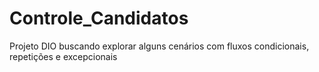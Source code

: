 # Controle_Candidatos
Projeto DIO buscando explorar alguns cenários com fluxos condicionais, repetições e excepcionais
